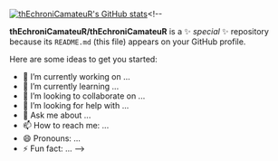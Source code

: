 [![thEchroniCamateuR's GitHub stats](https://github-readme-stats.vercel.app/api?username=thEchroniCamateuR)](https://github.com/thEchroniCamateuR/github-readme-stats)<!--



**thEchroniCamateuR/thEchroniCamateuR** is a ✨ _special_ ✨ repository because its `README.md` (this file) appears on your GitHub profile.

Here are some ideas to get you started:

- 🔭 I’m currently working on ...
- 🌱 I’m currently learning ...
- 👯 I’m looking to collaborate on ...
- 🤔 I’m looking for help with ...
- 💬 Ask me about ...
- 📫 How to reach me: ...
- 😄 Pronouns: ...
- ⚡ Fun fact: ...
-->

